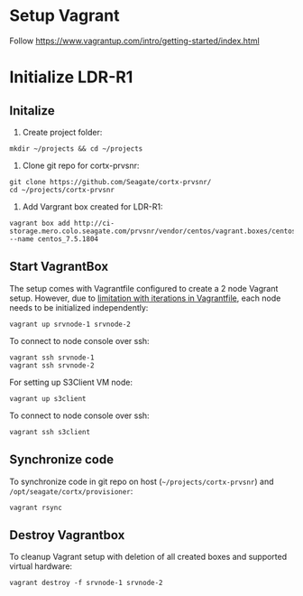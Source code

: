 # Setup Vagrant
Follow https://www.vagrantup.com/intro/getting-started/index.html

# Initialize LDR-R1

## Initalize
1.  Create project folder:
```
mkdir ~/projects && cd ~/projects
```

1. Clone git repo for cortx-prvsnr:
```
git clone https://github.com/Seagate/cortx-prvsnr/
cd ~/projects/cortx-prvsnr
```

1. Add Vargrant box created for LDR-R1:
```
vagrant box add http://ci-storage.mero.colo.seagate.com/prvsnr/vendor/centos/vagrant.boxes/centos_7.5.1804.box --name centos_7.5.1804
```

## Start VagrantBox
The setup comes with Vagrantfile configured to create a 2 node Vagrant setup. However, due to [limitation with iterations in Vagrantfile](https://www.vagrantup.com/docs/vagrantfile/tips.html), each node needs to be initialized independently:
```
vagrant up srvnode-1 srvnode-2
```

To connect to node console over ssh:
```
vagrant ssh srvnode-1
vagrant ssh srvnode-2
```

For setting up S3Client VM node:
```
vagrant up s3client
```

To connect to node console over ssh:
```
vagrant ssh s3client
```

## Synchronize code
To synchronize code in git repo on host (`~/projects/cortx-prvsnr`) and `/opt/seagate/cortx/provisioner`:
```
vagrant rsync
```

## Destroy Vagrantbox
To cleanup Vagrant setup with deletion of all created boxes and supported virtual hardware:
```
vagrant destroy -f srvnode-1 srvnode-2
```
